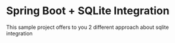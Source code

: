 # Spring Boot + SQLite Integration

This sample project offers to you 2 different approach about sqlite integration
